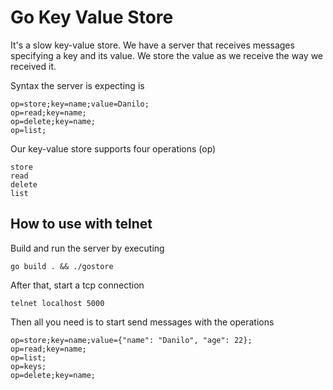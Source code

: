 # Go Key Value Store

It's a slow key-value store. We have a server that receives messages specifying a
key and its value. We store the value as we receive the way we received it.

Syntax the server is expecting is

```
op=store;key=name;value=Danilo;
op=read;key=name;
op=delete;key=name;
op=list;
```

Our key-value store supports four operations (op)

```
store
read
delete
list
```

## How to use with telnet

Build and run the server by executing

```
go build . && ./gostore
```

After that, start a tcp connection

```
telnet localhost 5000
```

Then all you need is to start send messages with the operations

```
op=store;key=name;value={"name": "Danilo", "age": 22};
op=read;key=name;
op=list;
op=keys;
op=delete;key=name;
```

